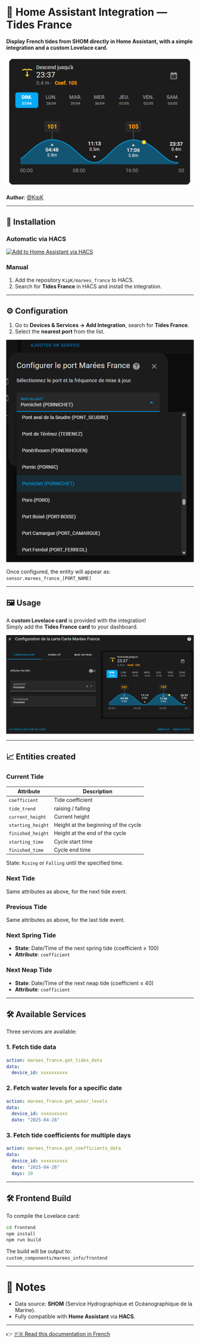 # 🌊 Home Assistant Integration — Tides France

**Display French tides from SHOM directly in Home Assistant, with a simple integration and a custom Lovelace card.**

![Tides France Lovelace Card](./img/card.png)

**Author**: [@KipK](https://github.com/KipK)

---

## 🚀 Installation

### Automatic via HACS

[![Add to Home Assistant via HACS](https://my.home-assistant.io/badges/hacs_repository.svg)](https://my.home-assistant.io/redirect/hacs_repository/?owner=KipK&category=integration&repository=marees_france)

### Manual

1. Add the repository `KipK/marees_france` to HACS.
2. Search for **Tides France** in HACS and install the integration.

---

## ⚙️ Configuration

1. Go to **Devices & Services → Add Integration**, search for **Tides France**.
2. Select the **nearest port** from the list.

![Integration Configuration](./img/integration-config.png)

Once configured, the entity will appear as:  
`sensor.marees_france_[PORT_NAME]`

---

## 🖼️ Usage

A **custom Lovelace card** is provided with the integration!  
Simply add the **Tides France card** to your dashboard.

![Card Editor](./img/card-editor.png)

---

## 📈 Entities created

### Current Tide

| Attribute            | Description                    |
|-----------------------|---------------------------------|
| `coefficient`          | Tide coefficient               |
| `tide_trend`           | raising / falling              |
| `current_height`       | Current height                 |
| `starting_height`      | Height at the beginning of the cycle |
| `finished_height`      | Height at the end of the cycle  |
| `starting_time`        | Cycle start time               |
| `finished_time`        | Cycle end time                 |

State: `Rising` or `Falling` until the specified time.

### Next Tide

Same attributes as above, for the next tide event.

### Previous Tide

Same attributes as above, for the last tide event.

### Next Spring Tide

- **State**: Date/Time of the next spring tide (coefficient ≥ 100)
- **Attribute**: `coefficient`

### Next Neap Tide

- **State**: Date/Time of the next neap tide (coefficient ≤ 40)
- **Attribute**: `coefficient`

---

## 🛠️ Available Services

Three services are available:

### 1. Fetch tide data

```yaml
action: marees_france.get_tides_data
data:
  device_id: xxxxxxxxxx
```

### 2. Fetch water levels for a specific date

```yaml
action: marees_france.get_water_levels
data:
  device_id: xxxxxxxxxx
  date: "2025-04-26"
```

### 3. Fetch tide coefficients for multiple days

```yaml
action: marees_france.get_coefficients_data
data:
  device_id: xxxxxxxxxx
  date: "2025-04-26"
  days: 10
```

---

## 🛠️ Frontend Build

To compile the Lovelace card:

```bash
cd frontend
npm install
npm run build
```

The build will be output to:  
`custom_components/marees_info/frontend`

---

# 🎯 Notes

- Data source: **SHOM** (Service Hydrographique et Océanographique de la Marine).
- Fully compatible with **Home Assistant** via **HACS**.

---

👉 [🇫🇷 Read this documentation in French](./README-fr.md)